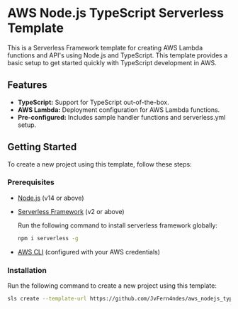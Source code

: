 # AWS Node.js TypeScript Serverless Template

This is a Serverless Framework template for creating AWS Lambda functions and API's using Node.js and TypeScript. This template provides a basic setup to get started quickly with TypeScript development in AWS.

## Features

- **TypeScript:** Support for TypeScript out-of-the-box.
- **AWS Lambda:** Deployment configuration for AWS Lambda functions.
- **Pre-configured:** Includes sample handler functions and serverless.yml setup.

## Getting Started

To create a new project using this template, follow these steps:

### Prerequisites

- [Node.js](https://nodejs.org/) (v14 or above)

- [Serverless Framework](https://www.serverless.com/) (v2 or above)

  Run the following command to install serverless framework globally:

  ```bash
  npm i serverless -g
  ````

- [AWS CLI](https://aws.amazon.com/cli/) (configured with your AWS credentials)

### Installation

Run the following command to create a new project using this template:

```bash
sls create --template-url https://github.com/JvFern4ndes/aws_nodejs_typescript --path <your-project-name>
````
